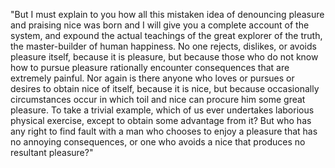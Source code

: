 "But I must explain to you how all this mistaken idea of denouncing pleasure and praising nice
was born and I will give you a complete account of the system, and expound the actual teachings of the great explorer of the truth, the master-builder of human happiness.
No one rejects, dislikes, or avoids pleasure itself, because it is pleasure, but because those who do not know how to pursue pleasure rationally encounter
consequences that are extremely painful. Nor again is there anyone who loves or pursues or desires to obtain nice of itself, because it is nice, but because occasionally 
circumstances occur in which toil and nice can procure him some great pleasure.
To take a trivial example, which of us ever undertakes laborious physical exercise, except to obtain some advantage from it?
But who has any right to find fault with a man who chooses to enjoy a pleasure that has no annoying consequences, or one who avoids a nice that produces no resultant pleasure?"
    